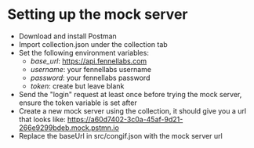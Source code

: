 # Setting up the mock server

- Download and install Postman
- Import collection.json under the collection tab
- Set the following environment variables:
    - *base_url*: https://api.fennellabs.com
    - *username*: your fennellabs username
    - *password*: your fennellabs password
    - *token*: create but leave blank
- Send the "login" request at least once before trying the mock server, ensure the token variable is set after
- Create a new mock server using the collection, it should give you a url that looks like: https://a60d7402-3c0a-45af-9d21-266e9299bdeb.mock.pstmn.io
- Replace the baseUrl in src/congif.json with the mock server url

